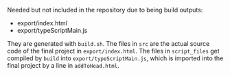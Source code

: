Needed but not included in the repository due to being build outputs:

* export/index.html
* export/typeScriptMain.js

They are generated with `build.sh`. The files in `src` are the actual source code of the final project in `export/index.html`. The files in `script_files` get compiled by `build` into `export/typeScriptMain.js`, which is imported into the final project by a line in `addToHead.html`.
